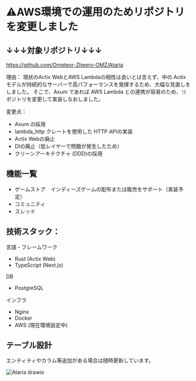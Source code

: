 # ⚠️AWS環境での運用のためリポジトリを変更しました
## ↓↓↓対象リポジトリ↓↓↓

https://github.com/Ometeor-Zheero-OMZ/Ataria

理由：
現状のActix WebとAWS Lambdaの相性は良いとは言えず、中の Actix モデルが持続的なサーバーで高パフォーマンスを発揮するため、大幅な見直しをしました。
そこで、Axum であれば AWS Lambda との連携が容易のため、リポジトリを変更して実装しなおしました。

変更点：
- Axum の採用
- lambda_http クレートを使用した HTTP APIの実装
- Actix Webの廃止
- DIの廃止（低レイヤーで問題が発生したため）
- クリーンアーキテクチャ (DDD)の採用

## 機能一覧

- ゲームストア　インディーズゲームの配布または販売をサポート（実装予定）
- コミュニティ
- スレッド

## 技術スタック：

言語・フレームワーク
- Rust (Actix Web)
- TypeScript (Next.js)

DB
- PostgreSQL

インフラ
- Nginx
- Docker
- AWS (現在環境設定中)

## テーブル設計
エンティティやカラム等追加がある場合は随時更新しています。

![Ataria drawio](https://github.com/user-attachments/assets/5053d5e5-318d-48b3-8c79-a48e2bab7c1c)
